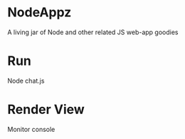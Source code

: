 # NodeAppz
A living jar of Node and other related JS web-app goodies

# Run
Node chat.js

# Render View
Monitor console 
